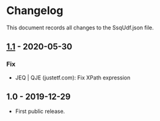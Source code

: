 # Changelog

This document records all changes to the SsqUdf.json file.



## [1.1](https://github.com/LelandGrunt/FFE/commit/3255d64bc3b8a4e476457795ff6cfba2ff801555#diff-6ab354078aa9a8a4a96136c6fb81af55) - 2020-05-30

### Fix

* JEQ | QJE (justetf.com): Fix XPath expression



## 1.0 - 2019-12-29

* First public release.
